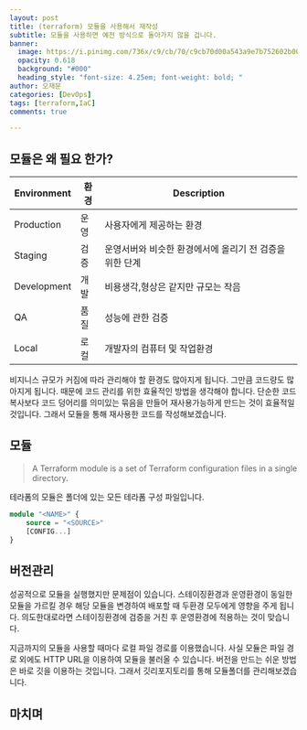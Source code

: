 ```yaml
---
layout: post
title: (terraform) 모듈을 사용해서 재작성
subtitle: 모듈을 사용하면 예전 방식으로 돌아가지 않을 겁니다.
banner:
  image: https://i.pinimg.com/736x/c9/cb/70/c9cb70d00a543a9e7b752602b00df888.jpg
  opacity: 0.618
  background: "#000"
  heading_style: "font-size: 4.25em; font-weight: bold; "
author: 오재문
categories: [DevOps]
tags: [terraform,IaC]
comments: true

---
```


## 모듈은 왜 필요 한가?

|Environment	|환경|	Description|
|--|--|--|
|Production	|운영|사용자에게 제공하는 환경|
|Staging|	검증|	운영서버와 비슷한 환경에서에 올리기 전 검증을 위한 단계|
|Development|개발|비용생각,형상은 같지만 규모는 작음|
|QA	|품질|	성능에 관한 검증|
|Local|	로컬|	개발자의 컴퓨터 및 작업환경|

비지니스 규모가 커짐에 따라 관리해야 할 환경도 많아지게 됩니다. 그만큼 코드량도 많아지게 됩니다. 때문에 코드 관리를 위한 효율적인 방법을 생각해야 합니다. 단순한 코드 복사보다 코드 덩어리를 의미있는 묶음을 만들어 재사용가능하게 만드는 것이 효율적일 것입니다. 그래서 모듈을 통해 재사용한 코드를 작성해보겠습니다.

## 모듈

>A Terraform module is a set of Terraform configuration files in a single directory.

테라폼의 모듈은 폴더에 있는 모든 테라폼 구성 파일입니다. 

```tf
module "<NAME>" {
	source = "<SOURCE>"
	[CONFIG...]
}
```
## 버전관리

성공적으로 모듈을 실행했지만 문제점이 있습니다. 스테이징환경과 운영환경이 동일한 모듈을 가르킬 경우 해당 모듈을 변경하여 배포할 때 두환경 모두에게 영향을 주게 됩니다. 의도한대로라면 스테이징환경에 검증을 거친 후 운영환경에 적용하는 것이 맞습니다.

지금까지의 모듈을 사용할 때마다 로컬 파일 경로를 이용했습니다. 사실 모듈은 파일 경로 외에도 HTTP URL을 이용하여 모듈을 불러올 수 있습니다. 버전을 만드는 쉬운 방법은 바로 깃을 이용하는 것입니다. 그래서 깃리포지토리를 통해 모듈폴더를 관리해보겠습니다.

## 마치며

